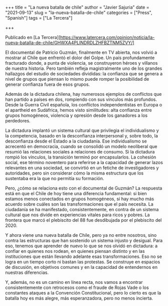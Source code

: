 +++
title = "La nueva batalla de chile"
author = "Javier Sajuria"
date = "2021-09-13"
slug = "la-nueva-batalla-de-chile"
categories = ["Press", "Spanish"]
tags = ["La Tercera"]

+++

Publicado en [La Tercera][https://www.latercera.com/opinion/noticia/la-nueva-batalla-de-chile/GHWXA4PLINDRDLZHFBZTNM5ZVY/]

El documental de Patricio Guzmán, finalmente en TV abierta, nos volvió a mostrar al Chile que enfrentó el dolor del Golpe. Un país profundamente fracturado donde, a punta de violencia, se construyeron héroes y villanos de nuestra historia. Pero también refleja magistralmente uno de los grandes hallazgos del estudio de sociedades divididas: la confianza que se genera a nivel de grupos que piensan lo mismo puede romper la posibilidad de generar confianza fuera de esos grupos.

Además de la dictadura chilena, hay numerosos ejemplos de conflictos que han partido a países en dos, rompiendo con sus vínculos más profundos. Desde la Guerra Civil española, los conflictos independentistas en Europa o el apartheid en Sudáfrica, hemos visto similitudes: alta confianza entre grupos homogéneos, violencia y opresión desde los ganadores a los perdedores.

La dictadura implantó un sistema cultural que privilegia el individualismo y la competencia, basado en la desconfianza interpersonal y, sobre todo, la desconfianza desde el Estado a la ciudadanía. Ese individualismo se acrecentó en democracia, cuando se consolidó un modelo neoliberal que resumió las relaciones sociales a relaciones de consumo. Si la dictadura rompió los vínculos, la transición terminó por encapsularlos. La cohesión social, ese término noventero para referirse a la capacidad de generar lazos relevantes en una sociedad, se convirtió en un fetiche de investigadores y autoridades, pero sin considerar cómo la misma estructura que los sustentaba era la que no permitía su formación.

Pero, ¿cómo se relaciona esto con el documental de Guzmán? La respuesta está en que el Chile de hoy tiene una diferencia fundamental: si bien estamos menos conectados en grupos homogéneos, sí hay mucho más acuerdo sobre cuáles son las transformaciones que el país necesita. La ciudadanía se ha manifestado, consistentemente, en contra de un sistema cultural que nos divide en experiencias vitales para ricos y pobres. La frontera que marcó el plebiscito del 88 fue desdibujada por el plebiscito del 2020.

Y ahora viene una nueva batalla de Chile, pero ya no entre nosotros, sino contra las estructuras que han sostenido un sistema injusto y desigual. Para eso, tenemos que aprender de nuevo lo que se nos olvidó en dictadura: a confiar en quienes nos rodean, en quienes piensan distinto y en las instituciones que están llevando adelante esas transformaciones. Eso no se logra en un tiempo corto ni bastan las protestas. Se construye en espacios de discusión, en objetivos comunes y en la capacidad de entendernos en nuestras diferencias.

Y, además, no es un camino en línea recta, nos vamos a encontrar consistentemente con retrocesos como el fraude de Rojas Vade o los constantes ataques a la Convención Constitucional, pero lo cierto es que la batalla hoy es más alegre, más esperanzadora, pero no menos incierta.